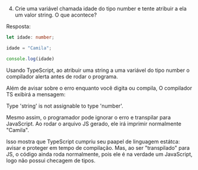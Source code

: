 4. Crie uma variável chamada idade do tipo number e tente atribuir a ela um valor string.
O que acontece?

Resposta:

```TypeScript
let idade: number;

idade = "Camila";

console.log(idade)
```

Usando TypeScript, ao atribuir uma string a uma variável do tipo number o compilador 
alerta antes de rodar o programa.

Além de avisar sobre o erro enquanto você digita ou compila, O compilador TS exibirá
a mensagem:

Type 'string' is not assignable to type 'number'.

Mesmo assim, o programador pode ignorar o erro e transpilar para JavaScript.
Ao rodar o arquivo JS gerado, ele irá imprimir normalmente "Camila".


Isso mostra que TypeScript cumpriu seu paapel de linguagem estátca: avisar e proteger
em tempo de compilação. Mas, ao ser "transpilado" para JS, o código ainda roda normalmente,
pois ele é na verdade um JavaScript, logo não possui checagem de tipos.











